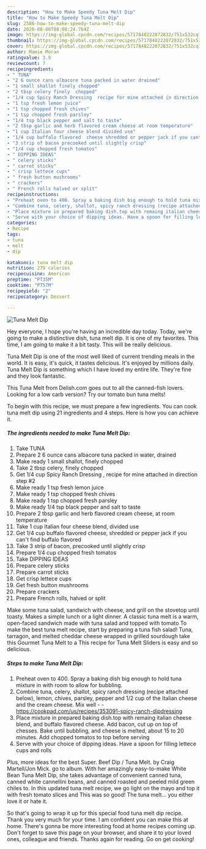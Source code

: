 ```yaml
---
description: "How to Make Speedy Tuna Melt Dip"
title: "How to Make Speedy Tuna Melt Dip"
slug: 2586-how-to-make-speedy-tuna-melt-dip
date: 2020-08-06T08:08:24.764Z
image: https://img-global.cpcdn.com/recipes/5717848222072832/751x532cq70/tuna-melt-dip-recipe-main-photo.jpg
thumbnail: https://img-global.cpcdn.com/recipes/5717848222072832/751x532cq70/tuna-melt-dip-recipe-main-photo.jpg
cover: https://img-global.cpcdn.com/recipes/5717848222072832/751x532cq70/tuna-melt-dip-recipe-main-photo.jpg
author: Mamie Moran
ratingvalue: 3.9
reviewcount: 7
recipeingredient:
- " TUNA"
- "2 6 ounce cans albacore tuna packed in water drained"
- "1 small shallot finely chopped"
- "2 tbsp celery finely  chopped"
- "1/4 cup Spicy Ranch Dressing  recipe for mine attached in direction step 2"
- "1 tsp fresh lemon juice"
- "1 tsp chopped fresh chives"
- "1 tsp chopped fresh parsley"
- "1/4 tsp black pepper and salt to taste"
- "2 tbsp garlic and herb flavored cream cheese at room temperature"
- "1 cup Italian four cheese blend divided use"
- "1/4 cup buffalo flavored  cheese shredded or pepper jack if you cant find buffalo flavored"
- "3 strip of bacon precooked until slightly crisp"
- "1/4 cup chopped fresh tomatos"
- " DIPPING IDEAS"
- " celery sticks"
- " carrot sticks"
- " crisp lettece cups"
- " fresh button mushrooms"
- " crackers"
- " French rolls halved or split"
recipeinstructions:
- "Preheat oven to 400. Spray a baking dish big enough to hold tuna mixture in with room to allow for bubbling."
- "Combine tuna, celery, shallot, spicy ranch dressing (recipe attached below), lemon, chives, parsley, pepper and 1/2 cup of the Italian cheese and the cream cheese. Mix well  https://cookpad.com/us/recipes/353091-spicy-ranch-dipdressing"
- "Place mixture in prepared baking dish.top with remaing italian cheese blend, and buffalo flavored cheese. Add bacon, cut up on top of chesses. Bake until bubbling, and cheese is melted, about 15 to 20 minutes. Add chopped tomatos to top before serving"
- "Serve with your choice of dipping ideas. Have a spoon for filling lettece cups and rolls"
categories:
- Recipe
tags:
- tuna
- melt
- dip

katakunci: tuna melt dip 
nutrition: 279 calories
recipecuisine: American
preptime: "PT35M"
cooktime: "PT57M"
recipeyield: "2"
recipecategory: Dessert

---
```



![Tuna Melt Dip](https://img-global.cpcdn.com/recipes/5717848222072832/751x532cq70/tuna-melt-dip-recipe-main-photo.jpg)

Hey everyone, I hope you're having an incredible day today. Today, we're going to make a distinctive dish, tuna melt dip. It is one of my favorites. This time, I am going to make it a bit tasty. This will be really delicious.

Tuna Melt Dip is one of the most well liked of current trending meals in the world. It is easy, it's quick, it tastes delicious. It's enjoyed by millions daily. Tuna Melt Dip is something which I have loved my entire life. They're fine and they look fantastic.

This Tuna Melt from Delish.com goes out to all the canned-fish lovers. Looking for a low carb version? Try our tomato bun tuna melts!


To begin with this recipe, we must prepare a few ingredients. You can cook tuna melt dip using 21 ingredients and 4 steps. Here is how you can achieve it.

<!--inarticleads1-->

##### The ingredients needed to make Tuna Melt Dip:

1. Take  TUNA
1. Prepare 2 6 ounce cans albacore tuna packed in water, drained
1. Make ready 1 small shallot, finely chopped
1. Take 2 tbsp celery, finely  chopped
1. Get 1/4 cup Spicy Ranch Dressing , recipe for mine attached in direction step #2
1. Make ready 1 tsp fresh lemon juice
1. Make ready 1 tsp chopped fresh chives
1. Make ready 1 tsp chopped fresh parsley
1. Make ready 1/4 tsp black pepper and salt to taste
1. Prepare 2 tbsp garlic and herb flavored cream cheese, at room temperature
1. Take 1 cup Italian four cheese blend, divided use
1. Get 1/4 cup buffalo flavored  cheese, shredded or pepper jack if you can&#39;t find buffalo flavored
1. Take 3 strip of bacon, precooked until slightly crisp
1. Prepare 1/4 cup chopped fresh tomatos
1. Take  DIPPING IDEAS
1. Prepare  celery sticks
1. Prepare  carrot sticks
1. Get  crisp lettece cups
1. Get  fresh button mushrooms
1. Prepare  crackers
1. Prepare  French rolls, halved or split


Make some tuna salad, sandwich with cheese, and grill on the stovetop until toasty. Makes a simple lunch or a light dinner. A classic tuna melt is a warm, open-faced sandwich made with tuna salad and topped with tomato To make the best tuna melt recipe, start by preparing a tuna fish salad! Tuna, tarragon, and melted cheddar cheese wrapped in grilled sourdough take this Gourmet Tuna Melt to a This recipe for Tuna Melt Sliders is easy and so delicious. 

<!--inarticleads2-->

##### Steps to make Tuna Melt Dip:

1. Preheat oven to 400. Spray a baking dish big enough to hold tuna mixture in with room to allow for bubbling.
1. Combine tuna, celery, shallot, spicy ranch dressing (recipe attached below), lemon, chives, parsley, pepper and 1/2 cup of the Italian cheese and the cream cheese. Mix well -  - https://cookpad.com/us/recipes/353091-spicy-ranch-dipdressing
1. Place mixture in prepared baking dish.top with remaing italian cheese blend, and buffalo flavored cheese. Add bacon, cut up on top of chesses. Bake until bubbling, and cheese is melted, about 15 to 20 minutes. Add chopped tomatos to top before serving
1. Serve with your choice of dipping ideas. Have a spoon for filling lettece cups and rolls


Plus, more ideas for the best Super. Beef Dip / Tuna Melt. by Craig Martell/Jon Mick. go to album. With her amazingly easy-to-make White Bean Tuna Melt Dip, she takes advantage of convenient canned tuna, canned white cannellini beans, and canned roasted and peeled mild green chiles to. In this updated tuna melt recipe, we go light on the mayo and top it with fresh tomato slices and This was so good! The tuna melt… you either love it or hate it. 

So that's going to wrap it up for this special food tuna melt dip recipe. Thank you very much for your time. I am confident you can make this at home. There's gonna be more interesting food at home recipes coming up. Don't forget to save this page on your browser, and share it to your loved ones, colleague and friends. Thanks again for reading. Go on get cooking!
